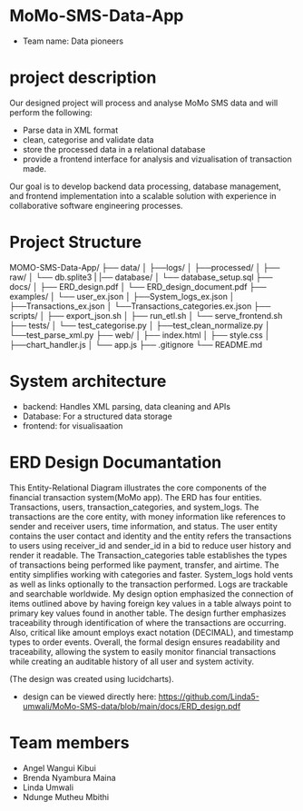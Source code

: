 # MoMo-SMS-Data-App

- Team name: Data pioneers
# project description
  Our designed project will process and analyse MoMo SMS data and will perform the following:

  - Parse data in XML format
  - clean, categorise and validate data
  - store the processed data in a relational database
  - provide a frontend interface for analysis and vizualisation of transaction made.

Our goal is to develop backend data processing, database management, and frontend implementation into a scalable solution with experience in collaborative software engineering processes.

# Project Structure
MOMO-SMS-Data-App/
├── data/
│   ├──logs/
│   ├──processed/
│   ├── raw/
│   └── db.splite3
|
|── database/
│       └── database_setup.sql
├── docs/
│   ├── ERD_design.pdf
│   └── ERD_design_document.pdf
├── examples/
│   └── user_ex.json
│   ├──System_logs_ex.json
│   ├──Transactions_ex.json
│   └──Transactions_categories.ex.json
├── scripts/
│   ├── export_json.sh
│   ├── run_etl.sh
│   └── serve_frontend.sh
├── tests/
│   └── test_categorise.py
│   ├──test_clean_normalize.py
│   └──test_parse_xml.py
├── web/
│   ├── index.html
│   ├── style.css
│   ├──chart_handler.js
│   └── app.js
├── .gitignore
└── README.md


# System architecture
  - backend: Handles XML parsing, data cleaning and APIs
  - Database: For a structured data storage
  - frontend: for visualisaation

# ERD Design Documantation
This Entity-Relational Diagram illustrates the core components of the financial transaction system(MoMo app). The ERD has four entities. Transactions, users, transaction_categories, and system_logs. The transactions are the core entity, with money information like references to sender and receiver users, time information, and status. The user entity contains the user contact and identity and the entity refers the transactions to users using receiver_id and sender_id in a bid to reduce user history and render it readable. The Transaction_categories table establishes the types of transactions being performed like payment, transfer, and airtime. The entity simplifies working with categories and faster. System_logs hold vents as well as links optionally to the transaction performed. Logs are trackable and searchable worldwide.
My design option emphasized the connection of items outlined above by having foreign key values in a table always point to primary key values found in another table. The design further emphasizes traceability through identification of where the transactions are occurring.
Also, critical like amount employs exact notation (DECIMAL), and timestamp types to order events. Overall, the formal design ensures readability and traceability, allowing the system to easily monitor financial transactions while creating an auditable history of all user and system activity.

(The design was created using lucidcharts).

- design can be viewed directly here: https://github.com/Linda5-umwali/MoMo-SMS-data/blob/main/docs/ERD_design.pdf 

# Team members
- Angel Wangui Kibui
- Brenda Nyambura Maina
- Linda Umwali
- Ndunge Mutheu Mbithi
  
